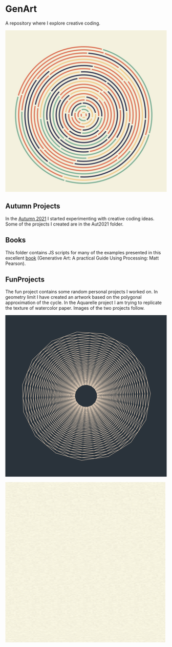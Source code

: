 # GenArt

A repository where I explore creative coding. 

![Second Image](/Aut2021/Week1/thin.jpg)

## Autumn Projects

In the [Autumn 2021](Aut2021/README.md) I started experimenting with creative
coding ideas. Some of the projects I created are in the Aut2021 folder. 

## Books

This folder contains JS scripts for many of the examples presented in this excellent [book](https://www.amazon.com/Generative-Art-Practical-Guide-Processing/dp/1935182625/ref=sr_1_3?crid=3BT2I6CP5PBAK&keywords=processing+art&qid=1662129404&s=books&sprefix=processing+ar%2Cstripbooks-intl-ship%2C240&sr=1-3) 
(Generative Art: A practical Guide Using Processing: Matt Pearson).

## FunProjects

The fun project contains some random personal projects I worked on. 
In geometry limit I have created an artwork 
based on the polygonal approximation of the cycle.
In the Aquarelle project I am trying to replicate the texture of watercolor paper.
Images of the two projects follow. 

![geometryLimit](/Images/geometryLimit.png)

![watercolorPaper](/Images/watercolorPaper.png)

